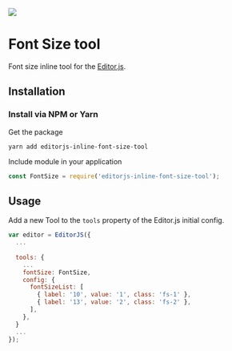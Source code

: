 ![](https://badgen.net/badge/Editor.js/v2.0/blue)

# Font Size tool
Font size inline tool for the [Editor.js](https://editorjs.io).

## Installation

### Install via NPM or Yarn

Get the package

```shell
yarn add editorjs-inline-font-size-tool
```

Include module in your application

```javascript
const FontSize = require('editorjs-inline-font-size-tool');
```

## Usage
Add a new Tool to the `tools` property of the Editor.js initial config.

```javascript
var editor = EditorJS({
  ...
  
  tools: {
    ...
    fontSize: FontSize,
    config: {
      fontSizeList: [
        { label: '10', value: '1', class: 'fs-1' },
        { label: '13', value: '2', class: 'fs-2' },
      ],
    },
  }
  ...
});
```




